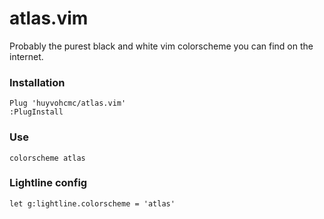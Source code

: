 # atlas.vim
Probably the purest black and white vim colorscheme you can find on the internet.

### Installation

```vim
Plug 'huyvohcmc/atlas.vim'
:PlugInstall
```

### Use

```vim
colorscheme atlas
```

### Lightline config

```vim
let g:lightline.colorscheme = 'atlas'
```
